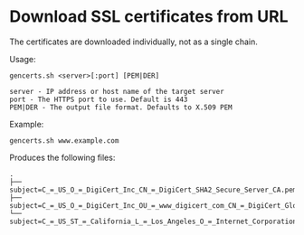 # Download SSL certificates from URL

The certificates are downloaded individually, not as a single chain.

Usage:

```shell script
gencerts.sh <server>[:port] [PEM|DER]

server - IP address or host name of the target server
port - The HTTPS port to use. Default is 443
PEM|DER - The output file format. Defaults to X.509 PEM

```

Example:
```shell script
gencerts.sh www.example.com
```

Produces the following files:

```text
.
├── subject=C_=_US_O_=_DigiCert_Inc_CN_=_DigiCert_SHA2_Secure_Server_CA.pem
├── subject=C_=_US_O_=_DigiCert_Inc_OU_=_www_digicert_com_CN_=_DigiCert_Global_Root_CA.pem
└── subject=C_=_US_ST_=_California_L_=_Los_Angeles_O_=_Internet_Corporation_for_Assigned_Names_and_Numbers_OU_=_Technology_CN_=_www_example_org.pem
```
